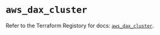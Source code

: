 # `aws_dax_cluster`

Refer to the Terraform Registory for docs: [`aws_dax_cluster`](https://registry.terraform.io/providers/hashicorp/aws/5.9.0/docs/resources/dax_cluster).
